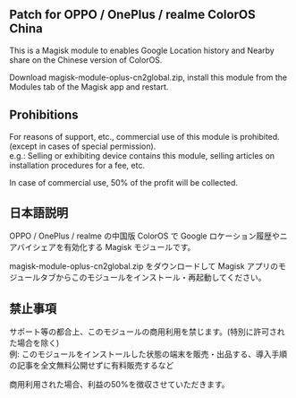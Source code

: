 ## Patch for OPPO / OnePlus / realme ColorOS China

This is a Magisk module to enables Google Location history and Nearby share on the Chinese version of ColorOS.  

Download magisk-module-oplus-cn2global.zip, install this module from the Modules tab of the Magisk app and restart.

## Prohibitions

For reasons of support, etc., commercial use of this module is prohibited. (except in cases of special permission).  
e.g.: Selling or exhibiting device contains this module, selling articles on installation procedures for a fee, etc.

In case of commercial use, 50% of the profit will be collected.

## 日本語説明
OPPO / OnePlus / realme の中国版 ColorOS で Google ロケーション履歴やニアバイシェアを有効化する Magisk モジュールです。  

magisk-module-oplus-cn2global.zip をダウンロードして Magisk アプリのモジュールタブからこのモジュールをインストール・再起動してください。

## 禁止事項

サポート等の都合上、このモジュールの商用利用を禁じます。(特別に許可された場合を除く)  
例: このモジュールをインストールした状態の端末を販売・出品する、導入手順の記事を全文無料公開せずに有料販売するなど

商用利用された場合、利益の50%を徴収させていただきます。